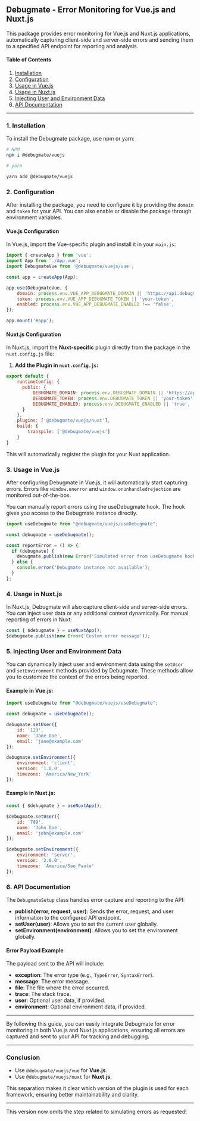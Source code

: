 ## **Debugmate - Error Monitoring for Vue.js and Nuxt.js**

This package provides error monitoring for Vue.js and Nuxt.js applications, automatically capturing client-side and server-side errors and sending them to a specified API endpoint for reporting and analysis.

#### **Table of Contents**
1. [Installation](#installation)
2. [Configuration](#configuration)
3. [Usage in Vue.js](#usage-in-vuejs)
4. [Usage in Nuxt.js](#usage-in-nuxtjs)
5. [Injecting User and Environment Data](#injecting-user-and-environment-data)
6. [API Documentation](#api-documentation)

---

### **1. Installation**

To install the Debugmate package, use npm or yarn:

```bash
# NPM
npm i @debugmate/vuejs

# yarn

yarn add @debugmate/vuejs
```


### **2. Configuration**

After installing the package, you need to configure it by providing the `domain` and `token` for your API. You can also enable or disable the package through environment variables.

#### **Vue.js Configuration**

In Vue.js, import the Vue-specific plugin and install it in your `main.js`:

```js
import { createApp } from 'vue';
import App from './App.vue';
import DebugmateVue from '@debugmate/vuejs/vue'; 

const app = createApp(App);

app.use(DebugmateVue, {
    domain: process.env.VUE_APP_DEBUGMATE_DOMAIN || 'https://api.debugmate.com',
    token: process.env.VUE_APP_DEBUGMATE_TOKEN || 'your-token',
    enabled: process.env.VUE_APP_DEBUGMATE_ENABLED !== 'false',
});

app.mount('#app');
```

#### **Nuxt.js Configuration**

In Nuxt.js, import the **Nuxt-specific** plugin directly from the package in the `nuxt.config.js` file:

1. **Add the Plugin in `nuxt.config.js`:**

```js
export default {
    runtimeConfig: {
      public: {
          DEBUGMATE_DOMAIN: process.env.DEBUGMATE_DOMAIN || 'https://api.debugmate.com',
          DEBUGMATE_TOKEN: process.env.DEBUGMATE_TOKEN || 'your-token',
          DEBUGMATE_ENABLED: process.env.DEBUGMATE_ENABLED || 'true',
      }
    },
    plugins: ['@debugmate/vuejs/nuxt'],
    build: {
        transpile: ['@debugmate/vuejs']
    }
}
```

This will automatically register the plugin for your Nuxt application.

### **3. Usage in Vue.js**

After configuring Debugmate in Vue.js, it will automatically start capturing errors. Errors like `window.onerror` and `window.onunhandledrejection` are monitored out-of-the-box.

You can manually report errors using the useDebugmate hook. The hook gives you access to the Debugmate instance directly.

```js
import useDebugmate from "@debugmate/vuejs/useDebugmate";

const debugmate = useDebugmate();

const reportError = () => {
  if (debugmate) {
    debugmate.publish(new Error('Simulated error from useDebugmate hook'));
  } else {
    console.error('Debugmate instance not available');
  }
};
```

### **4. Usage in Nuxt.js**

In Nuxt.js, Debugmate will also capture client-side and server-side errors. You can inject user data or any additional context dynamically. For manual reporting of errors in Nuxt:

```js
const { $debugmate } = useNuxtApp();
$debugmate.publish(new Error('Custom error message'));
```

### **5. Injecting User and Environment Data**

You can dynamically inject user and environment data using the `setUser` and `setEnvironment` methods provided by Debugmate. These methods allow you to customize the context of the errors being reported.

#### **Example in Vue.js:**

```js
import useDebugmate from "@debugmate/vuejs/useDebugmate";

const debugmate = useDebugmate();

debugmate.setUser({
    id: '123',
    name: 'Jane Doe',
    email: 'jane@example.com'
});

debugmate.setEnvironment({
    environment: 'client',
    version: '1.0.0',
    timezone: 'America/New_York'
});
```

#### **Example in Nuxt.js:**

```js
const { $debugmate } = useNuxtApp();

$debugmate.setUser({
    id: '789',
    name: 'John Doe',
    email: 'john@example.com'
});

$debugmate.setEnvironment({
    environment: 'server',
    version: '2.0.0',
    timezone: 'America/Sao_Paulo'
});
```

### **6. API Documentation**

The `DebugmateSetup` class handles error capture and reporting to the API:

- **publish(error, request, user)**: Sends the error, request, and user information to the configured API endpoint.
- **setUser(user)**: Allows you to set the current user globally.
- **setEnvironment(environment)**: Allows you to set the environment globally.

#### **Error Payload Example**

The payload sent to the API will include:
- **exception**: The error type (e.g., `TypeError`, `SyntaxError`).
- **message**: The error message.
- **file**: The file where the error occurred.
- **trace**: The stack trace.
- **user**: Optional user data, if provided.
- **environment**: Optional environment data, if provided.

---

By following this guide, you can easily integrate Debugmate for error monitoring in both Vue.js and Nuxt.js applications, ensuring all errors are captured and sent to your API for tracking and debugging.

---

### **Conclusion**

- Use `@debugmate/vuejs/vue` for **Vue.js**.
- Use `@debugmate/vuejs/nuxt` for **Nuxt.js**.

This separation makes it clear which version of the plugin is used for each framework, ensuring better maintainability and clarity.

---

This version now omits the step related to simulating errors as requested!
